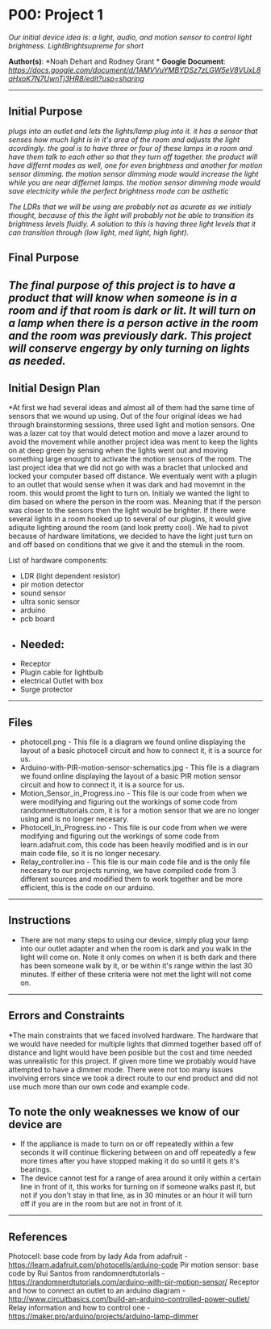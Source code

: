 # P00: Project 1
*Our initial device idea is: a light, audio, and motion sensor to control light brightness.*
*LightBrightsupreme for short*

**Author(s)**: *Noah Dehart and Rodney Grant *
**Google Document**: *https://docs.google.com/document/d/1AMVVuYMBYDSz7zLGW5eV8VUxL8aHxoK7N7UwnTj3HR8/edit?usp=sharing*

---
## Initial Purpose
*plugs into an outlet and lets the lights/lamp plug into it. it has a sensor that senses how much light is in it's
area of the room and adjusts the light acordingly. the goal is to have three or four of these lamps in a room and have
them talk to each other so that they turn off together. the product will have differnt
modes as well, one for even brightness and another for motion sensor dimming. the motion sensor dimming mode would 
increase the light while you are near differnet lamps. the motion sensor dimming mode would save electricity while the perfect brightness mode can be asthetic*

*The LDRs that we will be using are probably not as acurate as we initialy thought, because of this the light will probably not be able to transition its brightness levels fluidly. A solution to this is having three light levels that it can transition through (low light, med light, high light).*

## Final Purpose
*The final purpose of this project is to have a product that will know when someone is in a room and if that room is dark or lit. It will turn on a lamp when there is a person active in the room and the room was previously dark. This project will conserve engergy by only turning on lights as needed.*
---
## Initial Design Plan

*At first we had several ideas and almost all of them had the same time of sensors that we wound up using. Out of the four original ideas we had through brainstorming sessions, three used light and motion sensors. One was a lazer cat toy that would detect motion and move a lazer around to avoid the movement while another project idea  was ment to keep the lights on at deep green by sensing when the lights went out and moving something large enought to activate the motion sensors of the room. The last project idea that we did not go with was a braclet that unlocked and locked your computer based off distance. 
  We eventualy went with a plugin to an outlet that would sense when it was dark and had movemnt in the room. this would promt the light to turn on. Initialy we wanted the light to dim based on where the person in the room was. Meaning that if the person was closer to the sensors then the light would be brighter. If there were several lights in a room hooked up to several of our plugins, it would give adiquite lighting around the room (and look pretty cool). We had to pivot because of hardware limitations, we decided to have the light just turn on and off based on conditions that we give it and the stemuli in the room.

List of hardware components:
- LDR (light dependent resistor)
- pir motion detector
- sound sensor
- ultra sonic sensor
- arduino
- pcb board
- ## Needed: 
- Receptor
- Plugin cable for lightbulb
- electrical Outlet with box
- Surge protector
---
## Files
- photocell.png - This file is a diagram we found online displaying the layout of a basic photocell circuit and how to connect it, it is a source for us. 
- Arduino-with-PIR-motion-sensor-schematics.jpg - This file is a diagram we found online displaying the layout of a basic PIR motion sensor circuit and how to connect it, it is a source for us. 
- Motion_Sensor_in_Progress.ino - This file is our code from when we were modifying and figuring out the workings of some code from randomnerdtutorials.com, it is for a motion sensor that we are no longer using and is no longer necesary.
- Photocell_In_Progress.ino - This file is our code from when we were modifying and figuring out the workings of some code from learn.adafruit.com, this code has been heavily modified and is in our main code file, so it is no longer necesary. 
- Relay_controller.ino - This file is our main code file and is the only file necesary to our projects running, we have compiled code from 3 different sources and modified them to work together and be more efficient, this is the code on our arduino.
---
## Instructions 
- There are not many steps to using our device, simply plug your lamp into our outlet adapter and when the room is dark and you walk in the light will come on. Note it only comes on when it is both dark and there has been someone walk by it, or be within it's range within the last 30 minutes. If either of these criteria were not met the light will not come on. 
---
## Errors and Constraints
*The main constraints that we faced involved hardware. The hardware that we would have needed for multiple lights that dimmed together based off of distance and light would have been posible but the cost and time needed was unrealistic for this project. If given more time we probably would have attempted to have a dimmer mode. There were not too many issues involving errors since we took a direct route to our end product and did not use much more than our own code and example code. 

## To note the only weaknesses we know of our device are
- If the appliance is made to turn on or off repeatedly within a few seconds it will continue flickering between on and off repeatedly a few more times after you have stopped making it do so until it gets it's bearings. 
- The device cannot test for a range of area around it only within a certain line in front of it, this works for turning on if someone walks past it, but not if you don't stay in that line, as in 30 minutes or an hour it will turn off if you are in the room but are not in front of it.

--- 
## References 
Photocell: base code from by lady Ada from adafruit - https://learn.adafruit.com/photocells/arduino-code
Pir motion sensor: base code by Rui Santos from randomnerdtutorials - https://randomnerdtutorials.com/arduino-with-pir-motion-sensor/
Receptor and how to connect an outlet to an arduino diagram - http://www.circuitbasics.com/build-an-arduino-controlled-power-outlet/
Relay information and how to control one - https://maker.pro/arduino/projects/arduino-lamp-dimmer
